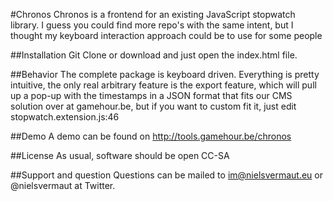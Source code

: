 #Chronos
Chronos is a frontend for an existing JavaScript stopwatch library. I guess you could find more repo's with the same intent, but I thought my keyboard interaction approach 
could be to use for some people

##Installation
Git Clone or download and just open the index.html file.

##Behavior
The complete package is keyboard driven. Everything is pretty intuitive, the only real arbitrary feature is the export feature, which will pull up a pop-up with the timestamps in a JSON format that fits
our CMS solution over at gamehour.be, but if you want to custom fit it, just edit stopwatch.extension.js:46

##Demo
A demo can be found on http://tools.gamehour.be/chronos

##License
As usual, software should be open CC-SA

##Support and question
Questions can be mailed to im@nielsvermaut.eu or @nielsvermaut at Twitter.
